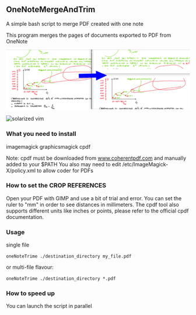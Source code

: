 ## OneNoteMergeAndTrim

A simple bash script to merge PDF created with one note

This program merges the pages of documents exported to PDF from OneNote

![Alt text](https://github.com/VirtuContraFurore/OneNoteMergeAndTrim/blob/master/example.png?raw=true)


![solarized vim](https://github.com/altercation/solarized/raw/master/img/solarized-vim.png)

### What you need to install

imagemagick graphicsmagick cpdf

Note: cpdf must be downloaded from www.coherentpdf.com and manually added to  your $PATH
You also may need to edit /etc/ImageMagick-X/policy.xml to allow coder for PDFs

### How to set the CROP REFERENCES

Open your PDF with GIMP and use a bit of trial and error. You can set the ruler to "mm" in order to see distances in millimeters. The cpdf tool also supports different units like inches or points, please refer to the official cpdf documentation. 

### Usage

single file

```
oneNoteTrime ./destination_directory my_file.pdf
```

or multi-file flavour:

```
oneNoteTrime ./destination_directory *.pdf
```

### How to speed up
You can launch the script in parallel

